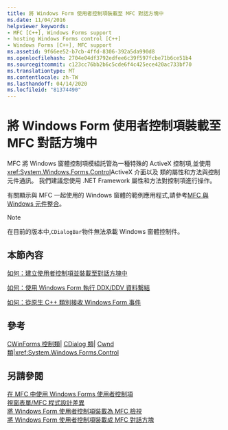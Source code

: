 ```yaml
---
title: 將 Windows Form 使用者控制項裝載至 MFC 對話方塊中
ms.date: 11/04/2016
helpviewer_keywords:
- MFC [C++], Windows Forms support
- hosting Windows Forms control [C++]
- Windows Forms [C++], MFC support
ms.assetid: 9f66ee52-b7cb-4ffd-8306-392a5da990d8
ms.openlocfilehash: 2704e04df3792edfee6c39f597fcbe71b6ce51b4
ms.sourcegitcommit: c123cc76bb2b6c5cde6f4c425ece420ac733bf70
ms.translationtype: MT
ms.contentlocale: zh-TW
ms.lasthandoff: 04/14/2020
ms.locfileid: "81374490"
---
```

# <a name="hosting-a-windows-form-user-control-in-an-mfc-dialog-box"></a>將 Windows Form 使用者控制項裝載至 MFC 對話方塊中

MFC 將 Windows 窗體控制項模組託管為一種特殊的 ActiveX 控制項,並使用<xref:System.Windows.Forms.Control>ActiveX 介面以及 類的屬性和方法與控制元件通訊。 我們建議您使用 .NET Framework 屬性和方法對控制項進行操作。

有關顯示與 MFC 一起使用的 Windows 窗體的範例應用程式,請參考[MFC 與 Windows 元件整合](https://www.microsoft.com/download/details.aspx?id=2113)。

> [!NOTE]
> 在目前的版本中,`CDialogBar`物件無法承載 Windows 窗體控制件。

## <a name="in-this-section"></a>本節內容

[如何：建立使用者控制項並裝載至對話方塊中](../dotnet/how-to-create-the-user-control-and-host-in-a-dialog-box.md)

[如何：使用 Windows Form 執行 DDX/DDV 資料繫結](../dotnet/how-to-do-ddx-ddv-data-binding-with-windows-forms.md)

[如何：從原生 C++ 類別接收 Windows Form 事件](../dotnet/how-to-sink-windows-forms-events-from-native-cpp-classes.md)

## <a name="reference"></a>參考

[CWinForms 控制類](../mfc/reference/cwinformscontrol-class.md)&#124; [CDialog 類](../mfc/reference/cdialog-class.md)&#124; [Cwnd 類](../mfc/reference/cwnd-class.md)&#124;<xref:System.Windows.Forms.Control>

## <a name="see-also"></a>另請參閱

[在 MFC 中使用 Windows Forms 使用者控制項](../dotnet/using-a-windows-form-user-control-in-mfc.md)<br/>
[視窗表單/MFC 程式設計差異](../dotnet/windows-forms-mfc-programming-differences.md)<br/>
[將 Windows Form 使用者控制項裝載為 MFC 檢視](../dotnet/hosting-a-windows-forms-user-control-as-an-mfc-view.md)<br/>
[將 Windows Form 使用者控制項裝載成 MFC 對話方塊](../dotnet/hosting-a-windows-form-user-control-as-an-mfc-dialog-box.md)
